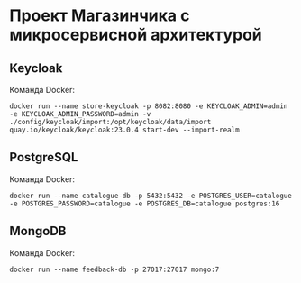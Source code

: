 # Проект Магазинчика с микросервисной архитектурой

## Keycloak

Команда Docker:

```shell
docker run --name store-keycloak -p 8082:8080 -e KEYCLOAK_ADMIN=admin -e KEYCLOAK_ADMIN_PASSWORD=admin -v ./config/keycloak/import:/opt/keycloak/data/import quay.io/keycloak/keycloak:23.0.4 start-dev --import-realm
```

## PostgreSQL

Команда Docker:

```shell
docker run --name catalogue-db -p 5432:5432 -e POSTGRES_USER=catalogue -e POSTGRES_PASSWORD=catalogue -e POSTGRES_DB=catalogue postgres:16
```

## MongoDB

Команда Docker:

```shell
docker run --name feedback-db -p 27017:27017 mongo:7
```
